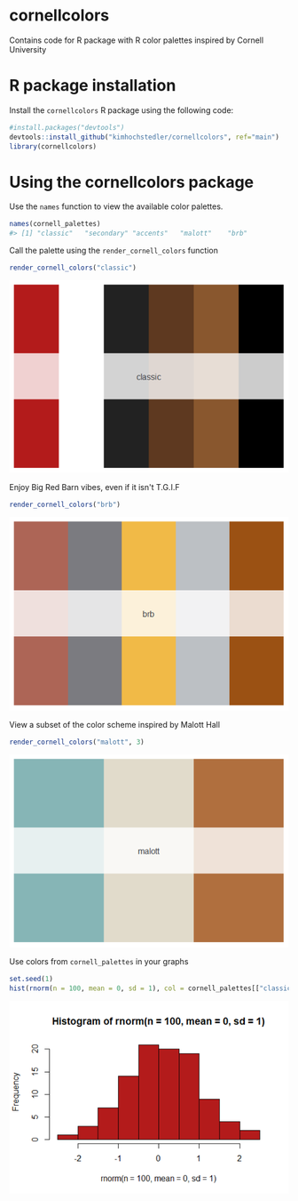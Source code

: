 # cornellcolors
Contains code for R package with R color palettes inspired by Cornell University

# R package installation
Install the  `cornellcolors` R package using the following code:
``` r
#install.packages("devtools")
devtools::install_github("kimhochstedler/cornellcolors", ref="main")
library(cornellcolors)
```

# Using the cornellcolors package
Use the `names` function to view the available color palettes.
```r
names(cornell_palettes)
#> [1] "classic"   "secondary" "accents"   "malott"    "brb" 
```

Call the palette using the `render_cornell_colors` function
```r
render_cornell_colors("classic")
```
![](classic.png)

Enjoy Big Red Barn vibes, even if it isn't T.G.I.F
```r
render_cornell_colors("brb")
```
![](brb.png)

View a subset of the color scheme inspired by Malott Hall
```r
render_cornell_colors("malott", 3)
```
![](malott_3.png)

Use colors from `cornell_palettes` in your graphs
```r
set.seed(1)
hist(rnorm(n = 100, mean = 0, sd = 1), col = cornell_palettes[["classic"]][1])
```
![](carnellian_histogram.png)
